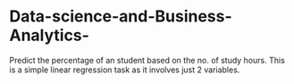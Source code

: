 # Data-science-and-Business-Analytics-
Predict the percentage of an student based on the no. of study hours.
This is a simple linear regression task as it involves just 2 variables.
